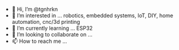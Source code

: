 - 👋 Hi, I’m @tgnhrkn
- 👀 I’m interested in ... robotics, embedded systems, IoT, DIY, home automation, cnc/3d printing 
- 🌱 I’m currently learning ... ESP32
- 💞️ I’m looking to collaborate on ...
- 📫 How to reach me ...

<!---
tgnhrkn/tgnhrkn is a ✨ special ✨ repository because its `README.md` (this file) appears on your GitHub profile.
You can click the Preview link to take a look at your changes.
--->
